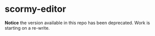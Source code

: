 # scormy-editor
**Notice** the version available in this repo has been deprecated. Work is starting on a re-write.
